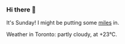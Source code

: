 ### Hi there :wave:

It's Sunday! I might be putting some [miles](https://www.strava.com/athletes/889963) in.

Weather in Toronto: partly cloudy, at +23°C.
